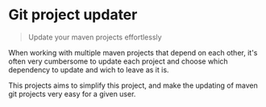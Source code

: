 # Git project updater

> Update your maven projects effortlessly

When working with multiple maven projects that depend on each other, it's often very cumbersome to
update each project and choose which dependency to update and wich to leave as it is.

This projects aims to simplify this project, and make the updating of maven git projects very easy for a given user.
